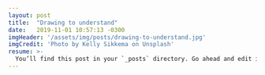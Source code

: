 ```yaml
---
layout: post
title:  "Drawing to understand"
date:   2019-11-01 10:57:13 -0300
imgHeader: '/assets/img/posts/drawing-to-understand.jpg'
imgCredit: 'Photo by Kelly Sikkema on Unsplash'
resume: >-
  You’ll find this post in your `_posts` directory. Go ahead and edit it and re-build the site to see your changes. You can rebuild the site in many different ways, but the most common way is to run `jekyll serve`, which launches a web server and auto-regenerates your site when a file is updated.
---
```

